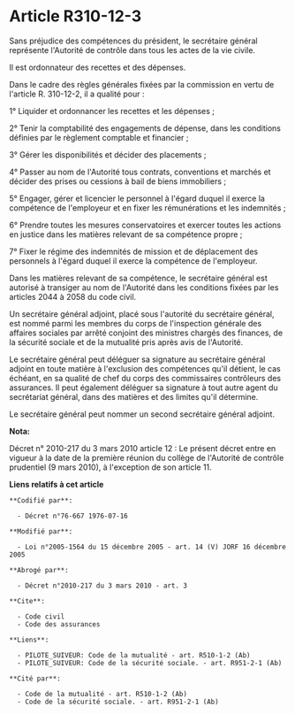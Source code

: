 # Article R310-12-3

Sans préjudice des compétences du président, le secrétaire général représente l'Autorité de contrôle dans tous les actes de
la vie civile.

Il est ordonnateur des recettes et des dépenses.

Dans le cadre des règles générales fixées par la commission en vertu de l'article R. 310-12-2, il a qualité pour :

1° Liquider et ordonnancer les recettes et les dépenses ;

2° Tenir la comptabilité des engagements de dépense, dans les conditions définies par le règlement comptable et financier ;

3° Gérer les disponibilités et décider des placements ;

4° Passer au nom de l'Autorité tous contrats, conventions et marchés et décider des prises ou cessions à bail de biens
immobiliers ;

5° Engager, gérer et licencier le personnel à l'égard duquel il exerce la compétence de l'employeur et en fixer les
rémunérations et les indemnités ;

6° Prendre toutes les mesures conservatoires et exercer toutes les actions en justice dans les matières relevant de sa
compétence propre ;

7° Fixer le régime des indemnités de mission et de déplacement des personnels à l'égard duquel il exerce la compétence de
l'employeur.

Dans les matières relevant de sa compétence, le secrétaire général est autorisé à transiger au nom de l'Autorité dans les
conditions fixées par les articles 2044 à 2058 du code civil.

Un secrétaire général adjoint, placé sous l'autorité du secrétaire général, est nommé parmi les membres du corps de
l'inspection générale des affaires sociales par arrêté conjoint des ministres chargés des finances, de la sécurité sociale et
de la mutualité pris après avis de l'Autorité.

Le secrétaire général peut déléguer sa signature au secrétaire général adjoint en toute matière à l'exclusion des compétences
qu'il détient, le cas échéant, en sa qualité de chef du corps des commissaires contrôleurs des assurances. Il peut également
déléguer sa signature à tout autre agent du secrétariat général, dans des matières et des limites qu'il détermine.

Le secrétaire général peut nommer un second secrétaire général adjoint.

**Nota:**

Décret n° 2010-217 du 3 mars 2010 article 12 : Le présent décret entre en vigueur à la date de la première réunion du collège
de l'Autorité de contrôle prudentiel (9 mars 2010), à l'exception de son article 11.

**Liens relatifs à cet article**

	**Codifié par**:

	  - Décret n°76-667 1976-07-16

	**Modifié par**:

	  - Loi n°2005-1564 du 15 décembre 2005 - art. 14 (V) JORF 16 décembre 2005

	**Abrogé par**:

	  - Décret n°2010-217 du 3 mars 2010 - art. 3

	**Cite**:

	  - Code civil
	  - Code des assurances

	**Liens**:

	  - PILOTE_SUIVEUR: Code de la mutualité - art. R510-1-2 (Ab)
	  - PILOTE_SUIVEUR: Code de la sécurité sociale. - art. R951-2-1 (Ab)

	**Cité par**:

	  - Code de la mutualité - art. R510-1-2 (Ab)
	  - Code de la sécurité sociale. - art. R951-2-1 (Ab)
